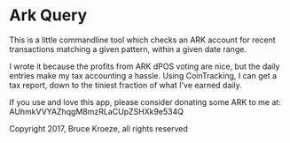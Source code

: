 Ark Query
=========
This is a little commandline tool which checks an ARK account for recent transactions matching a given pattern, within a given date range.

I wrote it because the profits from ARK dPOS voting are nice, but the daily entries make my tax accounting a hassle.
Using CoinTracking, I can get a tax report, down to the tiniest fraction of what I've earned daily.

If you use and love this app, please consider donating some ARK to me at: AUhmkVVYAZhqgM8mzRLaCUpZSHXk9e534Q

Copyright 2017, Bruce Kroeze, all rights reserved

